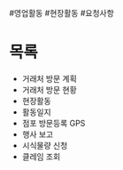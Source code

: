 #영업활동 #현장활동 #요청사항 
# 목록
- 거래처 방문 계획
- 거래처 방문 현황
- 현장활동
- 활동일지
- 점포 방문등록 GPS
- 행사 보고
- 시식물량 신청
- 클레임 조회
